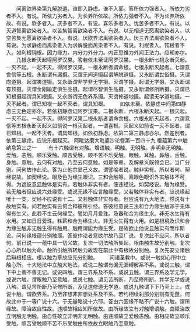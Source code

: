 <!-- { "loadSidebar": true } -->
　　问离欲界染第九解脱道。谁即入静虑。谁不入耶。答所依力强者入。所依力劣者不入。有说。所依力劣者入。为长养所依故。所依力强者不入。不为长养所依故。有说。欣多者入。厌多者不入。有说。喜乐多者入。忧苦多者不入。有说。以灭道智离欲染者入。以苦集智离欲染者不入。有说。以无相道无愿离欲染者入。以空苦集无愿离欲染者不入。有说。厌欲界法离欲染者入。厌三界法离欲染者不入。有说。为求静虑而离染者入为求解脱而离染者不入。有说。利根者入。钝根者不入。如利根钝根。因力缘力。内分力外分力。内正思惟力外闻正法力。应知亦尔。
　　几根永断灭起得阿罗汉果。答若依未至证阿罗汉果。一根永断七根永断灭起。一灭不起。一起不灭。得阿罗汉果。一根永断者谓命根。七根永断灭起者。七谓意舍信等五根。永断谓有漏摄。灭谓无间道摄起谓解脱道摄。又永断谓世俗摄。灭谓向道摄。起谓果道摄。又永断谓非学非无学摄。灭谓学摄。起谓无学摄。又永断谓有顶摄。灭谓金刚喻定俱生品摄。起谓尽智俱生品摄。又永断谓修所断摄。灭谓已知根摄起谓具知根摄。又永断谓无色界系摄。灭谓修道地摄。起谓无学道地摄。一灭不起者。谓已知根一起不灭者。谓具知根。
　　如依未至。依静虑中间第四静虑三无色定亦尔。若依初静虑证阿罗汉果。二根永断。六根永断灭起。一根灭起。一灭不起。一起不灭。得阿罗汉果二根永断者谓命舍根。六根永断灭起者。六谓意信等五根永断灭起义如前说一根灭起者。一谓喜根。灭起义如前说一灭不起者。谓已知根。一起不灭者。谓具知根。如依初静虑。依第二第三静虑亦尔。然差别者。依第三静虑。应说乐根起灭。
阿毗达磨大毗婆沙论卷第一百四十九
根蕴第六中触纳息第三之一
　　有十六触谓有对触。增语触。明触。无明触。非明非无明触。爱触。恚触。顺乐受触。顺苦受触。顺不苦不乐受触。眼触。耳触。鼻触。舌触。身触。意触。云何有对触。乃至云何意触。如是等章。及解章义既领会已。当广分别。问何故作此论。答为止他宗显己义故。谓譬喻者说。触非实有。所以者何。契经说故。如契经说。眼及色为缘生眼识。三和合触等。离眼色眼识外实触体不可得。为遮彼意显触体是实有。若触体非实有者。便违经说。如契经说。触为缘受。若无触者但应说六处缘受。或说无缘不应言触缘受。又若触体非实有者。应说缘起唯十一支。契经不应说有十二。又若触体非实有者。但应说有九大地法。然说有十故触实有。问若触实有云何会释彼所引经。答彼经意说三法和合为缘生触非于无体得有生义。此若不生云何缘受。譬如月月爱珠。及器和合为缘生水。非无水生得有水用。又如日日爱珠。粖薪和合为缘生火。非无火生得有火用。如是根境及识和合为缘生触非无触生得有触用。触用谓能为缘生受。是故欲止他说显触实有而作斯论。问何缘根蕴分别触耶。答彼作论者意欲尔故乃至广说。复次此不应问。所以者何。前已说一一蕴中具一切义故。复次一切法触所集起。根由触生故分别触。复次心心所以触为命。触所引触所转触力故现在前此中有根故分别触。复次先安立诸触后辩根相应。根以触为章故应先分别触。
　　问诸圣教中。或说一触如心所中立触心所。十大地法中立触大地法。或说二触谓有漏无漏缚解系不系。或说三触。谓下中上善不善无记。或说四触。谓三界系及不系。或说五触。谓三界系及学无学。或说六触。谓眼触乃至意触。或说七触。谓见苦所断。乃至修所断。并学无学或说八触。谓见苦所断乃至修所断。及见道修道无学道。或说九触谓下下乃至上上。或说十触。谓欲界系。乃至非想非非想处系及不系。若约相续刹那分别则有无量。何故此中于一等广说十六。于无量略说十六耶。答由六因缘不略不广说十六触。谓所缘故。障治故自性故。违顺故相应知所依故。由所缘故立有对触增语触。由障治故立明触无明触。由自性故立非明非无明触。由违顺故立爱触恚触。由相应故立顺乐受触。顺苦受触顺不苦不乐受触由所依故立眼触乃至意触。
